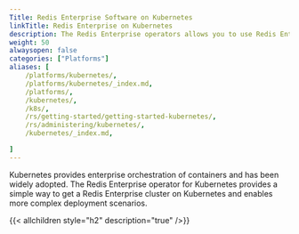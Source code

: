 ```yaml
---
Title: Redis Enterprise Software on Kubernetes
linkTitle: Redis Enterprise on Kubernetes
description: The Redis Enterprise operators allows you to use Redis Enterprise Software on Kubernetes. 
weight: 50
alwaysopen: false
categories: ["Platforms"]
aliases: [
    /platforms/kubernetes/,
    /platforms/kubernetes/_index.md,
    /platforms/,
    /kubernetes/,
    /k8s/,
    /rs/getting-started/getting-started-kubernetes/,
    /rs/administering/kubernetes/,
    /kubernetes/_index.md,

]
---
```


Kubernetes provides enterprise orchestration of containers and has been widely adopted. The Redis Enterprise operator for Kubernetes provides a simple way to get a Redis Enterprise cluster on Kubernetes and enables more complex deployment scenarios.

{{< allchildren style="h2" description="true" />}}